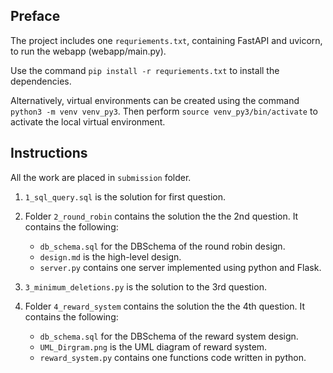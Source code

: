 
## Preface

The project includes one `requriements.txt`, containing FastAPI and uvicorn, to run the webapp (webapp/main.py).

Use the command `pip install -r requriements.txt` to install the dependencies. 

Alternatively, virtual environments can be created using the command `python3 -m venv venv_py3`. Then perform `source venv_py3/bin/activate` to activate the local virtual environment.

## Instructions 

All the work are placed in `submission` folder.

1. `1_sql_query.sql` is the solution for first question.

2. Folder `2_round_robin` contains the solution the the 2nd question. It contains the following:
   - `db_schema.sql` for the DBSchema of the round robin design.
   - `design.md` is the high-level design.
   - `server.py` contains one server implemented using python and Flask. 

3. `3_minimum_deletions.py` is the solution to the 3rd question.
   
4. Folder `4_reward_system` contains the solution the the 4th question. It contains the following:
   - `db_schema.sql` for the DBSchema of the reward system design.
   - `UML_Dirgram.png` is the UML diagram of reward system. 
   - `reward_system.py` contains one functions code written in python.